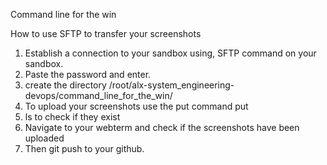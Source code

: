 Command line for the win

How to use SFTP to transfer your screenshots

1. Establish a connection to your sandbox using,
   SFTP command on your sandbox.
2. Paste the password and enter.
3. create the directory 
   /root/alx-system_engineering-devops/command_line_for_the_win/
4. To upload your screenshots use the put command
   put <path to your screenshot>
5. ls to check if they exist
6. Navigate to your webterm and check if the screenshots
   have been uploaded
7. Then git push to your github. 
